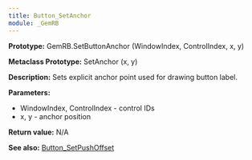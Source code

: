 ```yaml
---
title: Button_SetAnchor
module: _GemRB
---
```


**Prototype:** GemRB.SetButtonAnchor (WindowIndex, ControlIndex, x, y)

**Metaclass Prototype:** SetAnchor (x, y)

**Description:** Sets explicit anchor point used for drawing button label.

**Parameters:** 
  * WindowIndex, ControlIndex - control IDs
  * x, y - anchor position 

**Return value:** N/A

**See also:** [Button_SetPushOffset](Button_SetPushOffset.md)

